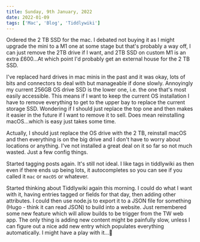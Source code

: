 ```yaml
---
title: Sunday, 9th January, 2022
date: 2022-01-09
tags: ['Mac', 'Blog', 'Tiddlywiki']
---
```


Ordered the 2 TB SSD for the mac. I debated not buying it as I might upgrade the mini to a M1 one at some stage but that's probably a way off, I can just remove the 2TB drive if I want, and 2TB SSD on custom M1 is an extra £600...At which point I'd probably get an external house for the 2 TB SSD.

I've replaced hard drives in mac minis in the past and it was okay, lots of bits and connectors to deal with but manageable if done slowly. Annoyingly my current 256GB OS drive SSD is the lower one, i.e. the one that's most easily accessible. This means if I want to keep the current OS installation I have to remove everything to get to the upper bay to replace the current storage SSD. Wondering if I should just replace the top one and then makes it easier in the future if I want to remove it to sell. Does mean reinstalling macOS...which is easy just takes some time.

Actually, I should just replace the OS drive with the 2 TB, reinstall macOS and then everything is on the big drive and I don't have to worry about locations or anything. I've not installed a great deal on it so far so not much wasted. Just a few config things.

Started tagging posts again. It's still not ideal. I like tags in tiddlywiki as then even if there ends up being lots, it autocompletes so you can see if you called it `mac` or `macOS` or whatever. 

Started thinking about Tiddlywiki again this morning. I could do what I want with it, having entries tagged or fields for that day, then adding other attributes. I could then use node.js to export it to a JSON file for something (Hugo - think it can read JSON) to build into a website. Just remembered some new feature which will allow builds to be trigger from the TW web app. The only thing is adding new content might be painfully slow, unless I can figure out a nice add new entry which populates everything automatically. I might have a play with it...🤔
